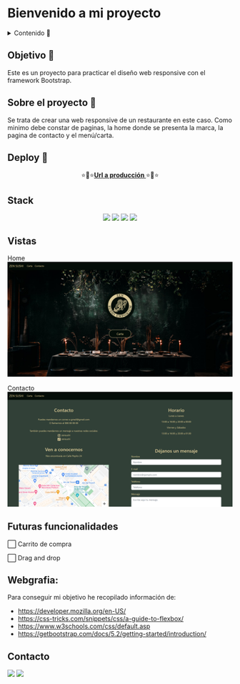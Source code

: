 # Bienvenido a mi proyecto

<details>
  <summary>Contenido 📝</summary>
  <ol>
    <li><a href="#objetivo-🎯">Objetivo</a></li>
    <li><a href="#sobre-el-proyecto-🔎">Sobre el proyecto</a></li>
    <li><a href="#deploy-🚀">Deploy</a></li>
    <li><a href="#stack">Stack</a></li>
    <li><a href="#vistas">Vistas</a></li>
    <li><a href="#futuras-funcionalidades">Futuras funcionalidades</a></li>
    <li><a href="#webgrafia">Webgrafia</a></li>
    <li><a href="#contacto">Contacto</a></li>
  </ol>
</details>

## Objetivo 🎯

Este es un proyecto para practicar el diseño web responsive con el framework Bootstrap.

## Sobre el proyecto 🔎

Se trata de crear una web responsive de un restaurante en este caso. Como minimo debe constar de paginas, la home donde se presenta la marca, la pagina de contacto y el menú/carta.

## Deploy 🚀

<div align="center">
    ⭐🌟⭐<a href="https://adrip01.github.io/Web-Restaurante-Responsive/"><strong>Url a producción </strong></a>⭐🌟⭐
</div>

## Stack

<div align="center">
    <img src= "https://img.shields.io/badge/html5-%23E34F26.svg?style=for-the-badge&logo=html5&logoColor=white"/>
    <img src= "https://img.shields.io/badge/css3-%231572B6.svg?style=for-the-badge&logo=css3&logoColor=white"/>
    <img src= "https://img.shields.io/badge/SASS-hotpink.svg?style=for-the-badge&logo=SASS&logoColor=white"/>
<a href="https://getbootstrap.com/">
    <img src= "https://img.shields.io/badge/bootstrap-%238511FA.svg?style=for-the-badge&logo=bootstrap&logoColor=white"/>
</a>

 </div>

## Vistas

Home
<img src="./img/readme/SushiHome.png">
<!-- Carta
<img src="./images/register.png"> -->
Contacto
<img src="./img/readme/Contacto.png">


## Futuras funcionalidades

<!-- ✅ Vista actualizar rutinas   -->

⬜ Carrito de compra 

⬜ Drag and drop

## Webgrafia:

Para conseguir mi objetivo he recopilado información de:

- https://developer.mozilla.org/en-US/
- https://css-tricks.com/snippets/css/a-guide-to-flexbox/
- https://www.w3schools.com/css/default.asp
- https://getbootstrap.com/docs/5.2/getting-started/introduction/

## Contacto

<a href = "mailto:adrianapardo1998@gmail.com"><img src="https://img.shields.io/badge/Gmail-C6362C?style=for-the-badge&logo=gmail&logoColor=white" target="_blank"></a>
<a href="https://www.linkedin.com/in/adriana-pardo-diez/" target="_blank"><img src="https://img.shields.io/badge/-LinkedIn-%230077B5?style=for-the-badge&logo=linkedin&logoColor=white" target="_blank"></a>

</p>
